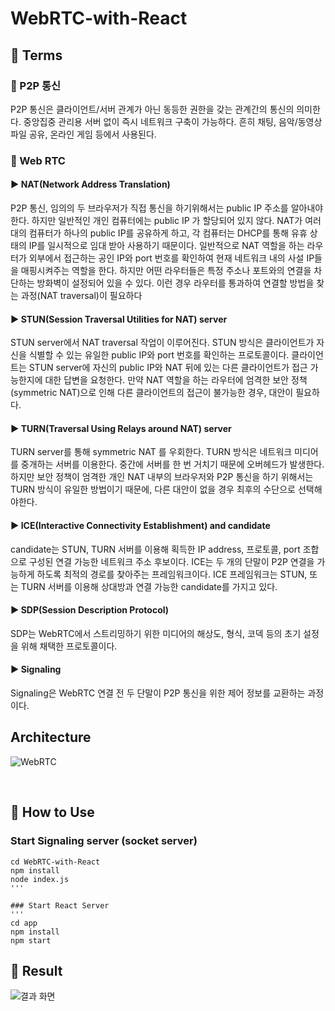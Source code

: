 # WebRTC-with-React

## 📁 Terms
### 📑 P2P 통신
P2P 통신은 클라이언트/서버 관계가 아닌 동등한 권한을 갖는 관계간의 통신의 의미한다. 중앙집중 관리용 서버 없이 즉시 네트워크 구축이 가능하다. 흔히 채팅, 음악/동영상 파일 공유, 온라인 게임 등에서 사용된다.
### 📑 Web RTC 
#### ▶ NAT(Network Address Translation)
P2P 통신, 임의의 두 브라우저가 직접 통신을 하기위해서는 public IP 주소를 알아내야한다. 하지만 일반적인 개인 컴퓨터에는 public IP 가 할당되어 있지 않다. NAT가 여러 대의 컴퓨터가 하나의 public IP를 공유하게 하고, 각 컴퓨터는 DHCP를 통해 유휴 상태의 IP를 일시적으로 임대 받아 사용하기 때문이다. 일반적으로 NAT 역할을 하는 라우터가 외부에서 접근하는 공인 IP와 port 번호를 확인하여 현재 네트워크 내의 사설 IP들을 매핑시켜주는 역할을 한다. 하지만 어떤 라우터들은 특정 주소나 포트와의 연결을 차단하는 방화벽이 설정되어 있을 수 있다. 이런 경우 라우터를 통과하여 연결할 방법을 찾는 과정(NAT traversal)이 필요하다

#### ▶ STUN(Session Traversal Utilities for NAT) server
STUN server에서 NAT traversal 작업이 이루어진다. STUN 방식은 클라이언트가 자신을 식별할 수 있는 유일한 public IP와 port 번호를 확인하는 프로토콜이다. 클라이언트는 STUN server에 자신의 public IP와 NAT 뒤에 있는 다른 클라이언트가 접근 가능한지에 대한 답변을 요청한다. 만약 NAT 역할을 하는 라우터에 엄격한 보안 정책(symmetric NAT)으로 인해 다른 클라이언트의 접근이 불가능한 경우, 대안이 필요하다.

#### ▶ TURN(Traversal Using Relays around NAT) server
TURN server를 통해 symmetric NAT 를 우회한다. TURN 방식은 네트워크 미디어를 중개하는 서버를 이용한다. 중간에 서버를 한 번 거치기 때문에 오버헤드가 발생한다. 하지만 보안 정책이 엄격한 개인 NAT 내부의 브라우저와 P2P 통신을 하기 위해서는 TURN 방식이 유일한 방법이기 때문에, 다른 대안이 없을 경우 최후의 수단으로 선택해야한다.

#### ▶ ICE(Interactive Connectivity Establishment) and candidate
candidate는 STUN, TURN 서버를 이용해 획득한 IP address, 프로토콜, port 조합으로 구성된 연결 가능한 네트워크 주소 후보이다. ICE는 두 개의 단말이 P2P 연결을 가능하게 하도록 최적의 경로를 찾아주는 프레임워크이다. ICE 프레임워크는 STUN, 또는 TURN 서버를 이용해 상대방과 연결 가능한 candidate를 가지고 있다.

#### ▶ SDP(Session Description Protocol)
SDP는 WebRTC에서 스트리밍하기 위한 미디어의 해상도, 형식, 코덱 등의 초기 설정을 위해 채택한 프로토콜이다.

#### ▶ Signaling
Signaling은 WebRTC 연결 전 두 단말이 P2P 통신을 위한 제어 정보를 교환하는 과정이다.

## Architecture
![WebRTC](https://user-images.githubusercontent.com/42965120/171585522-b4b4648f-3b8a-492a-ae7b-644f7850eb6f.png)

<br>

## 📌 How to Use
### Start Signaling server (socket server)
```
cd WebRTC-with-React
npm install
node index.js
'''

### Start React Server
'''
cd app
npm install
npm start
```

## 📌 Result
![결과 화면](https://user-images.githubusercontent.com/42965120/171580698-821717e2-c30d-4287-abe3-5bde0dd4cae6.png)
